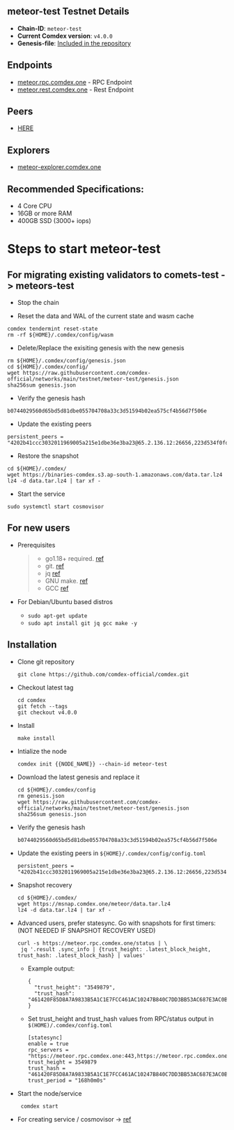 ## meteor-test Testnet Details

- **Chain-ID**: `meteor-test`
- **Current Comdex version**: `v4.0.0`
- **Genesis-file**: [Included in the repository](genesis.json)

## Endpoints

- [meteor.rpc.comdex.one](https://meteor.rpc.comdex.one:443) - RPC Endpoint
- [meteor.rest.comdex.one](https://meteor.rest.comdex.one:443) - Rest Endpoint

## Peers

- [HERE](peers.txt)

## Explorers

- [meteor-explorer.comdex.one](https://meteor-explorer.comdex.one)

## Recommended Specifications:
   * 4 Core CPU
   * 16GB or more RAM
   * 400GB SSD (3000+ iops)

# Steps to start meteor-test 

## For migrating existing validators to comets-test -> meteors-test

* Stop the chain

* Reset the data and WAL of the current state and wasm cache

```shell
comdex tendermint reset-state 
rm -rf ${HOME}/.comdex/config/wasm
```

* Delete/Replace the exisiting genesis with the new genesis

```shell
rm ${HOME}/.comdex/config/genesis.json 
cd ${HOME}/.comdex/config/
wget https://raw.githubusercontent.com/comdex-official/networks/main/testnet/meteor-test/genesis.json
sha256sum genesis.json
```

* Verify the genesis hash 

```shell
b0744029560d65bd5d81dbe055704708a33c3d51594b02ea575cf4b56d7f506e
```

* Update the existing peers 

```shell
persistent_peers = "4202b41ccc3032011969005a215e1dbe36e3ba23@65.2.136.12:26656,223d534f0fd1daeea3578346ad3e49d9cec973b6@54.166.39.27:26656,efa67d2456e8e22e9b29bd127ed3024cffc7ede1@46.166.163.37:26656,494af55997cbb1df62cff1ed4f35b58c31277f63@46.166.172.230:26656"
```

* Restore the snapshot

```shell
cd ${HOME}/.comdex/
wget https://binaries-comdex.s3.ap-south-1.amazonaws.com/data.tar.lz4
lz4 -d data.tar.lz4 | tar xf -
```

* Start the service

```shell
sudo systemctl start cosmovisor
```

## For new users

* Prerequisites
  > - go1.18+ required. [ref](https://golang.org/doc/install)
  > - git. [ref](https://github.com/git/git)
  > - jq [ref](https://github.com/stedolan/jq)
  > - GNU make. [ref](https://www.gnu.org/software/make/manual/html_node/index.html)
  > - GCC [ref](https://gcc.gnu.org/releases.html)
  
* For Debian/Ubuntu based distros
  - `sudo apt-get update`
  - `sudo apt install git jq gcc make -y`


## Installation

* Clone git repository

  ```shell
  git clone https://github.com/comdex-official/comdex.git
  ```
  
* Checkout latest tag

  ```shell
  cd comdex
  git fetch --tags
  git checkout v4.0.0
  ```
  
* Install

  ```shell
  make install
  ```
  
* Intialize the node

  ```shell
  comdex init {{NODE_NAME}} --chain-id meteor-test
  ```
  
* Download the latest genesis and replace it

  ```shell
  cd ${HOME}/.comdex/config
  rm genesis.json
  wget https://raw.githubusercontent.com/comdex-official/networks/main/testnet/meteor-test/genesis.json
  sha256sum genesis.json
  ```
  
* Verify the genesis hash 

  ```shell
  b0744029560d65bd5d81dbe055704708a33c3d51594b02ea575cf4b56d7f506e
  ```

* Update the existing peers in `${HOME}/.comdex/config/config.toml`

  ```shell
  persistent_peers = "4202b41ccc3032011969005a215e1dbe36e3ba23@65.2.136.12:26656,223d534f0fd1daeea3578346ad3e49d9cec973b6@54.166.39.27:26656,efa67d2456e8e22e9b29bd127ed3024cffc7ede1@46.166.163.37:26656,494af55997cbb1df62cff1ed4f35b58c31277f63@46.166.172.230:26656""
  ```
  
* Snapshot recovery

  ```shell
  cd ${HOME}/.comdex/
  wget https://msnap.comdex.one/meteor/data.tar.lz4
  lz4 -d data.tar.lz4 | tar xf -
  ```

* Advanced users, prefer statesync. Go with snapshots for first timers: (NOT NEEDED IF SNAPSHOT RECOVERY USED)

    ```
    curl -s https://meteor.rpc.comdex.one/status | \ 
     jq '.result .sync_info | {trust_height: .latest_block_height, trust_hash: .latest_block_hash} | values'
    ```

  - Example output:
  
    ```
    {
      "trust_height": "3549879",
      "trust_hash": "461420F85D8A7A9833B5A1C1E7FCC461AC10247B840C7DD3BB53AC687E3AC0BB"
    }
    ```

  - Set trust_height and trust_hash values from RPC/status output in `$(HOME)/.comdex/config.toml`
  
    ```
    [statesync]
    enable = true
    rpc_servers = "https://meteor.rpc.comdex.one:443,https://meteor.rpc.comdex.one:443"
    trust_height = 3549879
    trust_hash = "461420F85D8A7A9833B5A1C1E7FCC461AC10247B840C7DD3BB53AC687E3AC0BB"
    trust_period = "168h0m0s"
    ```
    
* Start the node/service

  ```shell
   comdex start
  ```
  
* For creating service / cosmovisor -> [ref](https://github.com/comdex-official/networks/blob/main/testnet/cosmovisor-setup.md)
  



